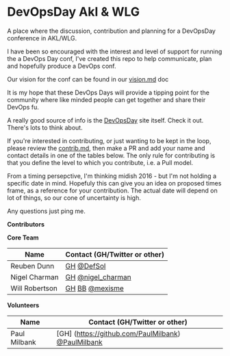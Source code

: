 # DevOpsDay Akl & WLG
A place where the discussion, contribution and planning for a DevOpsDay conference in AKL/WLG.

I have been so encouraged with the interest and level of support for running the a DevOps Day conf, I've created this repo to help communicate, plan and hopefully produce a DevOps conf.

Our vision for the conf can be found in our [vision.md](Vision.md) doc

It is my hope that these DevOps Days will provide a tipping point for the community where like minded people can get together and share their DevOps fu.

A really good source of info is the [DevOpsDay](http://www.devopsdays.org/pages/organizing/) site itself. Check it out. There's lots to think about.

If you're interested in contributing, or just wanting to be kept in the loop, please review the [contrib.md](Contrib.md), then make a PR and add your name and contact details in one of the tables below. The only rule for contributing is that you define the level to which you contribute, i.e. a Pull model.

From a timing persepctive, I'm thinking midish 2016 - but I'm not holding a specific date in mind. Hopefuly this can give you an idea on proposed times frame, as a reference for your contribution.  The actual date will depend on lot of things, so our cone of uncertainty is high.

Any questions just ping me.

**Contributors**

**Core Team**

| Name          |Contact (GH/Twitter or other)
| ------------- |---------------|
| Reuben Dunn   | [GH](https://github.com/DefSol) [@DefSol](https://twitter.com/DefSol) |
| Nigel Charman | [GH](https://github.com/nigelcharman) [@nigel_charman](https://twitter.com/nigel_charman)|
| Will Robertson | [GH](https://github.com/mexisme) [BB](https://bitbucket.org/mexisme) [@mexisme](https://twitter.com/mexisme)|

**Volunteers**

| Name          |Contact (GH/Twitter or other)
| ------------- |---------------|
| Paul Milbank	| [GH] (https://github.com/PaulMilbank) [@PaulMilbank](https://twitter.com/PaulMilbank)
